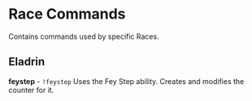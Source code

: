 # Race Commands

Contains commands used by specific Races.

## Eladrin

**feystep** - `!feystep`
Uses the Fey Step ability. Creates and modifies the counter for it.